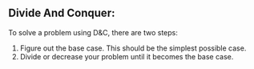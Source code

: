 ## Divide And Conquer:
To solve a problem using D&C, there are two steps:
1. Figure out the base case. This should be the simplest possible case.
2. Divide or decrease your problem until it becomes the base case.